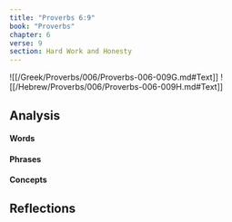 ```yaml
---
title: "Proverbs 6:9"
book: "Proverbs"
chapter: 6
verse: 9
section: Hard Work and Honesty
---
```

![[/Greek/Proverbs/006/Proverbs-006-009G.md#Text]]
![[/Hebrew/Proverbs/006/Proverbs-006-009H.md#Text]]

## Analysis

#### Words

#### Phrases

#### Concepts

## Reflections
